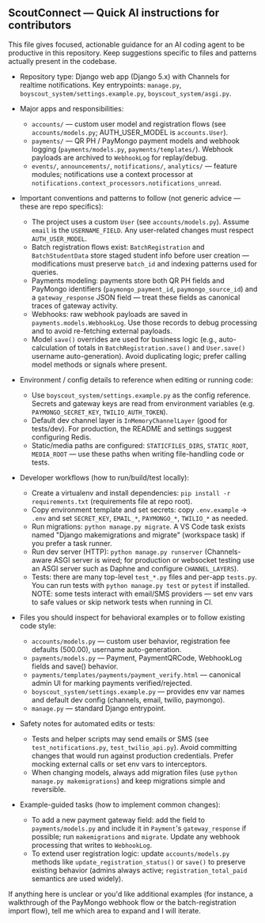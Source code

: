 ## ScoutConnect — Quick AI instructions for contributors

This file gives focused, actionable guidance for an AI coding agent to be productive in this repository. Keep suggestions specific to files and patterns actually present in the codebase.

- Repository type: Django web app (Django 5.x) with Channels for realtime notifications. Key entrypoints: `manage.py`, `boyscout_system/settings.example.py`, `boyscout_system/asgi.py`.

- Major apps and responsibilities:
  - `accounts/` — custom user model and registration flows (see `accounts/models.py`; AUTH_USER_MODEL is `accounts.User`).
  - `payments/` — QR PH / PayMongo payment models and webhook logging (`payments/models.py`, `payments/templates/`). Webhook payloads are archived to `WebhookLog` for replay/debug.
  - `events/`, `announcements/`, `notifications/`, `analytics/` — feature modules; notifications use a context processor at `notifications.context_processors.notifications_unread`.

- Important conventions and patterns to follow (not generic advice — these are repo specifics):
  - The project uses a custom `User` (see `accounts/models.py`). Assume `email` is the `USERNAME_FIELD`. Any user-related changes must respect `AUTH_USER_MODEL`.
  - Batch registration flows exist: `BatchRegistration` and `BatchStudentData` store staged student info before user creation — modifications must preserve `batch_id` and indexing patterns used for queries.
  - Payments modeling: payments store both QR PH fields and PayMongo identifiers (`paymongo_payment_id`, `paymongo_source_id`) and a `gateway_response` JSON field — treat these fields as canonical traces of gateway activity.
  - Webhooks: raw webhook payloads are saved in `payments.models.WebhookLog`. Use those records to debug processing and to avoid re-fetching external payloads.
  - Model `save()` overrides are used for business logic (e.g., auto-calculation of totals in `BatchRegistration.save()` and `User.save()` username auto-generation). Avoid duplicating logic; prefer calling model methods or signals where present.

- Environment / config details to reference when editing or running code:
  - Use `boyscout_system/settings.example.py` as the config reference. Secrets and gateway keys are read from environment variables (e.g. `PAYMONGO_SECRET_KEY`, `TWILIO_AUTH_TOKEN`).
  - Default dev channel layer is `InMemoryChannelLayer` (good for tests/dev). For production, the README and settings suggest configuring Redis.
  - Static/media paths are configured: `STATICFILES_DIRS`, `STATIC_ROOT`, `MEDIA_ROOT` — use these paths when writing file-handling code or tests.

- Developer workflows (how to run/build/test locally):
  - Create a virtualenv and install dependencies: `pip install -r requirements.txt` (requirements file at repo root).
  - Copy environment template and set secrets: copy `.env.example` -> `.env` and set `SECRET_KEY`, `EMAIL_*`, `PAYMONGO_*`, `TWILIO_*` as needed.
  - Run migrations: `python manage.py migrate`. A VS Code task exists named "Django makemigrations and migrate" (workspace task) if you prefer a task runner.
  - Run dev server (HTTP): `python manage.py runserver` (Channels-aware ASGI server is wired; for production or websocket testing use an ASGI server such as Daphne and configure `CHANNEL_LAYERS`).
  - Tests: there are many top-level `test_*.py` files and per-app `tests.py`. You can run tests with `python manage.py test` or `pytest` if installed. NOTE: some tests interact with email/SMS providers — set env vars to safe values or skip network tests when running in CI.

- Files you should inspect for behavioral examples or to follow existing code style:
  - `accounts/models.py` — custom user behavior, registration fee defaults (500.00), username auto-generation.
  - `payments/models.py` — Payment, PaymentQRCode, WebhookLog fields and save() behavior.
  - `payments/templates/payments/payment_verify.html` — canonical admin UI for marking payments verified/rejected.
  - `boyscout_system/settings.example.py` — provides env var names and default dev config (channels, email, twilio, paymongo).
  - `manage.py` — standard Django entrypoint.

- Safety notes for automated edits or tests:
  - Tests and helper scripts may send emails or SMS (see `test_notifications.py`, `test_twilio_api.py`). Avoid committing changes that would run against production credentials. Prefer mocking external calls or set env vars to interceptors.
  - When changing models, always add migration files (use `python manage.py makemigrations`) and keep migrations simple and reversible.

- Example-guided tasks (how to implement common changes):
  - To add a new payment gateway field: add the field to `payments/models.py` and include it in `Payment`'s `gateway_response` if possible; run `makemigrations` and `migrate`. Update any webhook processing that writes to `WebhookLog`.
  - To extend user registration logic: update `accounts/models.py` methods like `update_registration_status()` or `save()` to preserve existing behavior (admins always active; `registration_total_paid` semantics are used widely).

If anything here is unclear or you'd like additional examples (for instance, a walkthrough of the PayMongo webhook flow or the batch-registration import flow), tell me which area to expand and I will iterate.

